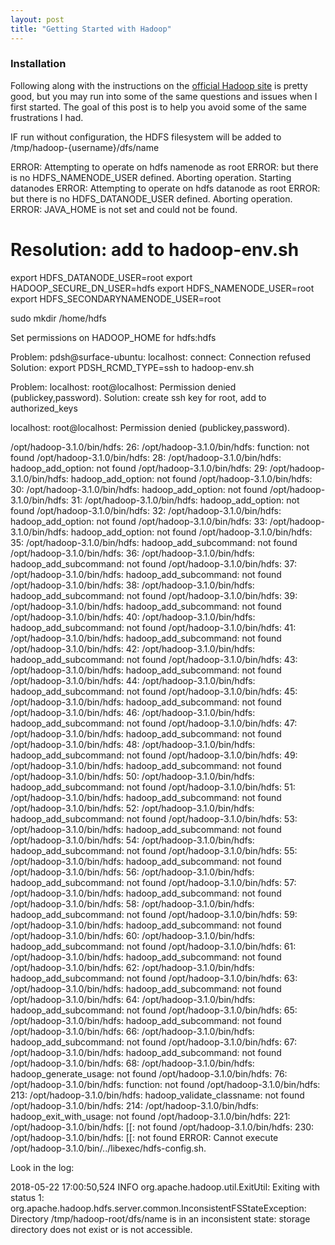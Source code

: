 ```yaml
---
layout: post
title: "Getting Started with Hadoop"
---
```


<!-- TODO

Write a script to automate

-->

### Installation

Following along with the instructions on the [official Hadoop site](https://hadoop.apache.org) is pretty good, but you may run into some of the same questions and issues when I first started. The goal of this post is to help you avoid some of the same frustrations I had.


IF run without configuration, the HDFS filesystem will be added to /tmp/hadoop-{username}/dfs/name


ERROR: Attempting to operate on hdfs namenode as root
ERROR: but there is no HDFS_NAMENODE_USER defined. Aborting operation.
Starting datanodes
ERROR: Attempting to operate on hdfs datanode as root
ERROR: but there is no HDFS_DATANODE_USER defined. Aborting operation.
ERROR: JAVA_HOME is not set and could not be found.

# Resolution: add to hadoop-env.sh

export HDFS_DATANODE_USER=root
export HADOOP_SECURE_DN_USER=hdfs 
export HDFS_NAMENODE_USER=root 
export HDFS_SECONDARYNAMENODE_USER=root

sudo mkdir /home/hdfs

Set permissions on HADOOP_HOME for hdfs:hdfs

Problem: pdsh@surface-ubuntu: localhost: connect: Connection refused
Solution: export PDSH_RCMD_TYPE=ssh to hadoop-env.sh

Problem: localhost: root@localhost: Permission denied (publickey,password).
Solution: create ssh key for root, add to authorized_keys

localhost: root@localhost: Permission denied (publickey,password).

/opt/hadoop-3.1.0/bin/hdfs: 26: /opt/hadoop-3.1.0/bin/hdfs: function: not found
/opt/hadoop-3.1.0/bin/hdfs: 28: /opt/hadoop-3.1.0/bin/hdfs: hadoop_add_option: not found
/opt/hadoop-3.1.0/bin/hdfs: 29: /opt/hadoop-3.1.0/bin/hdfs: hadoop_add_option: not found
/opt/hadoop-3.1.0/bin/hdfs: 30: /opt/hadoop-3.1.0/bin/hdfs: hadoop_add_option: not found
/opt/hadoop-3.1.0/bin/hdfs: 31: /opt/hadoop-3.1.0/bin/hdfs: hadoop_add_option: not found
/opt/hadoop-3.1.0/bin/hdfs: 32: /opt/hadoop-3.1.0/bin/hdfs: hadoop_add_option: not found
/opt/hadoop-3.1.0/bin/hdfs: 33: /opt/hadoop-3.1.0/bin/hdfs: hadoop_add_option: not found
/opt/hadoop-3.1.0/bin/hdfs: 35: /opt/hadoop-3.1.0/bin/hdfs: hadoop_add_subcommand: not found
/opt/hadoop-3.1.0/bin/hdfs: 36: /opt/hadoop-3.1.0/bin/hdfs: hadoop_add_subcommand: not found
/opt/hadoop-3.1.0/bin/hdfs: 37: /opt/hadoop-3.1.0/bin/hdfs: hadoop_add_subcommand: not found
/opt/hadoop-3.1.0/bin/hdfs: 38: /opt/hadoop-3.1.0/bin/hdfs: hadoop_add_subcommand: not found
/opt/hadoop-3.1.0/bin/hdfs: 39: /opt/hadoop-3.1.0/bin/hdfs: hadoop_add_subcommand: not found
/opt/hadoop-3.1.0/bin/hdfs: 40: /opt/hadoop-3.1.0/bin/hdfs: hadoop_add_subcommand: not found
/opt/hadoop-3.1.0/bin/hdfs: 41: /opt/hadoop-3.1.0/bin/hdfs: hadoop_add_subcommand: not found
/opt/hadoop-3.1.0/bin/hdfs: 42: /opt/hadoop-3.1.0/bin/hdfs: hadoop_add_subcommand: not found
/opt/hadoop-3.1.0/bin/hdfs: 43: /opt/hadoop-3.1.0/bin/hdfs: hadoop_add_subcommand: not found
/opt/hadoop-3.1.0/bin/hdfs: 44: /opt/hadoop-3.1.0/bin/hdfs: hadoop_add_subcommand: not found
/opt/hadoop-3.1.0/bin/hdfs: 45: /opt/hadoop-3.1.0/bin/hdfs: hadoop_add_subcommand: not found
/opt/hadoop-3.1.0/bin/hdfs: 46: /opt/hadoop-3.1.0/bin/hdfs: hadoop_add_subcommand: not found
/opt/hadoop-3.1.0/bin/hdfs: 47: /opt/hadoop-3.1.0/bin/hdfs: hadoop_add_subcommand: not found
/opt/hadoop-3.1.0/bin/hdfs: 48: /opt/hadoop-3.1.0/bin/hdfs: hadoop_add_subcommand: not found
/opt/hadoop-3.1.0/bin/hdfs: 49: /opt/hadoop-3.1.0/bin/hdfs: hadoop_add_subcommand: not found
/opt/hadoop-3.1.0/bin/hdfs: 50: /opt/hadoop-3.1.0/bin/hdfs: hadoop_add_subcommand: not found
/opt/hadoop-3.1.0/bin/hdfs: 51: /opt/hadoop-3.1.0/bin/hdfs: hadoop_add_subcommand: not found
/opt/hadoop-3.1.0/bin/hdfs: 52: /opt/hadoop-3.1.0/bin/hdfs: hadoop_add_subcommand: not found
/opt/hadoop-3.1.0/bin/hdfs: 53: /opt/hadoop-3.1.0/bin/hdfs: hadoop_add_subcommand: not found
/opt/hadoop-3.1.0/bin/hdfs: 54: /opt/hadoop-3.1.0/bin/hdfs: hadoop_add_subcommand: not found
/opt/hadoop-3.1.0/bin/hdfs: 55: /opt/hadoop-3.1.0/bin/hdfs: hadoop_add_subcommand: not found
/opt/hadoop-3.1.0/bin/hdfs: 56: /opt/hadoop-3.1.0/bin/hdfs: hadoop_add_subcommand: not found
/opt/hadoop-3.1.0/bin/hdfs: 57: /opt/hadoop-3.1.0/bin/hdfs: hadoop_add_subcommand: not found
/opt/hadoop-3.1.0/bin/hdfs: 58: /opt/hadoop-3.1.0/bin/hdfs: hadoop_add_subcommand: not found
/opt/hadoop-3.1.0/bin/hdfs: 59: /opt/hadoop-3.1.0/bin/hdfs: hadoop_add_subcommand: not found
/opt/hadoop-3.1.0/bin/hdfs: 60: /opt/hadoop-3.1.0/bin/hdfs: hadoop_add_subcommand: not found
/opt/hadoop-3.1.0/bin/hdfs: 61: /opt/hadoop-3.1.0/bin/hdfs: hadoop_add_subcommand: not found
/opt/hadoop-3.1.0/bin/hdfs: 62: /opt/hadoop-3.1.0/bin/hdfs: hadoop_add_subcommand: not found
/opt/hadoop-3.1.0/bin/hdfs: 63: /opt/hadoop-3.1.0/bin/hdfs: hadoop_add_subcommand: not found
/opt/hadoop-3.1.0/bin/hdfs: 64: /opt/hadoop-3.1.0/bin/hdfs: hadoop_add_subcommand: not found
/opt/hadoop-3.1.0/bin/hdfs: 65: /opt/hadoop-3.1.0/bin/hdfs: hadoop_add_subcommand: not found
/opt/hadoop-3.1.0/bin/hdfs: 66: /opt/hadoop-3.1.0/bin/hdfs: hadoop_add_subcommand: not found
/opt/hadoop-3.1.0/bin/hdfs: 67: /opt/hadoop-3.1.0/bin/hdfs: hadoop_add_subcommand: not found
/opt/hadoop-3.1.0/bin/hdfs: 68: /opt/hadoop-3.1.0/bin/hdfs: hadoop_generate_usage: not found
/opt/hadoop-3.1.0/bin/hdfs: 76: /opt/hadoop-3.1.0/bin/hdfs: function: not found
/opt/hadoop-3.1.0/bin/hdfs: 213: /opt/hadoop-3.1.0/bin/hdfs: hadoop_validate_classname: not found
/opt/hadoop-3.1.0/bin/hdfs: 214: /opt/hadoop-3.1.0/bin/hdfs: hadoop_exit_with_usage: not found
/opt/hadoop-3.1.0/bin/hdfs: 221: /opt/hadoop-3.1.0/bin/hdfs: [[: not found
/opt/hadoop-3.1.0/bin/hdfs: 230: /opt/hadoop-3.1.0/bin/hdfs: [[: not found
ERROR: Cannot execute /opt/hadoop-3.1.0/bin/../libexec/hdfs-config.sh.

Look in the log:

2018-05-22 17:00:50,524 INFO org.apache.hadoop.util.ExitUtil: Exiting with status 1: org.apache.hadoop.hdfs.server.common.InconsistentFSStateException: Directory /tmp/hadoop-root/dfs/name is in an inconsistent state: storage directory does not exist or is not accessible.



